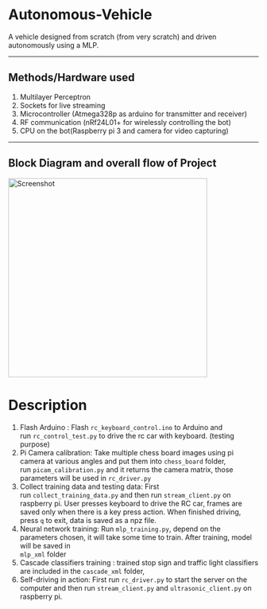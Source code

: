 # Autonomous-Vehicle
A vehicle designed from scratch (from very scratch) and driven autonomously using a MLP.

---

## Methods/Hardware used

1. Multilayer Perceptron
2. Sockets for live streaming
3. Microcontroller (Atmega328p as arduino for transmitter and receiver)
4. RF communication (nRf24L01+ for wirelessly controlling the bot)
5. CPU on the bot(Raspberry pi 3 and camera for video capturing)

---
## Block Diagram and overall flow of Project

<img src="images/block.png" height="400" alt="Screenshot"/>

# Description
1. Flash Arduino : Flash `rc_keyboard_control.ino` to Arduino and run `rc_control_test.py` to drive the rc car with keyboard. (testing purpose)
2. Pi Camera calibration: Take multiple chess board images using pi camera at various angles and put them into `chess_board` folder,  
       run `picam_calibration.py` and it returns the camera matrix, those parameters will be used in `rc_driver.py`
3. Collect training data and testing data: First run `collect_training_data.py` and then run `stream_client.py` on raspberry pi. User presses keyboard to drive
       the RC car, frames are saved only when there is a key press action. When finished driving, press `q` to exit, data is saved as a npz file.
4. Neural network training: Run `mlp_training.py`, depend on the parameters chosen, it will take some time to train. After training, model will be saved in   
      `mlp_xml` folder
5. Cascade classifiers training : trained stop sign and traffic light classifiers are included in the `cascade_xml` folder, 
6. Self-driving in action: First run `rc_driver.py` to start the server on the computer and then run `stream_client.py` and `ultrasonic_client.py` on raspberry        pi.
